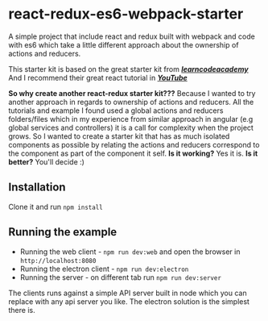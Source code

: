 # react-redux-es6-webpack-starter
A simple project that include react and redux built with webpack and code with es6 which take a little different approach about the ownership of actions and reducers.

This starter kit is based on the great starter kit from [***learncodeacademy***](https://github.com/learncodeacademy/react-js-tutorials)
And I recommend their great react tutorial in [***YouTube***](https://www.youtube.com/playlist?list=PLoYCgNOIyGABj2GQSlDRjgvXtqfDxKm5b)

**So why create another react-redux starter kit???** Because I wanted to try another approach in regards to ownership of actions and reducers. 
All the tutorials and example I found used a global actions and reducers folders/files which in my experience from similar approach in angular (e.g global services and controllers) it is a call for complexity when the project grows.
So I wanted to create a starter kit that has as much isolated components as possible by relating the actions and reducers correspond to the component as part of the component it self.
**Is it working?** Yes it is.
**Is it better?** You'll decide :)
## Installation
Clone it and run ``npm install``
## Running the example
 - Running the web client - ``npm run dev:web`` and open the browser in ``http://localhost:8080``
 - Running the electron client - ``npm run dev:electron``
 - Running the server - on different tab run ``npm run dev:server``

The clients runs against a simple API server built in node which you can replace with any api server you like.
The electron solution is the simplest there is.
